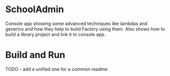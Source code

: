 # SchoolAdmin

Console app showing some advanced techniques like lambdas and generics and how they help to build Factory using them. Also shows how to build a library project and link it to console app.

# Build and Run
TODO - add a unified one for a common readme